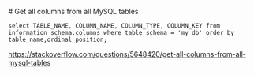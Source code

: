 # Get all columns from all MySQL tables


```
select TABLE_NAME, COLUMN_NAME, COLUMN_TYPE, COLUMN_KEY from information_schema.columns where table_schema = 'my_db' order by table_name,ordinal_position;
```

https://stackoverflow.com/questions/5648420/get-all-columns-from-all-mysql-tables
